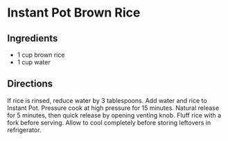 # Instant Pot Brown Rice

## Ingredients

- 1 cup brown rice
- 1 cup water

## Directions

If rice is rinsed, reduce water by 3 tablespoons. Add water and rice
to Instant Pot. Pressure cook at high pressure for 15 minutes. Natural
release for 5 minutes, then quick release by opening venting knob. 
Fluff rice with a fork before serving. Allow to cool completely before
storing leftovers in refrigerator.
